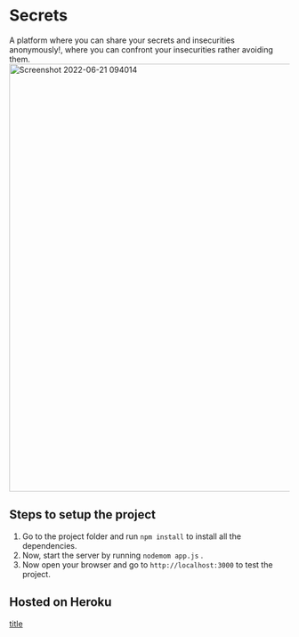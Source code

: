 # Secrets
A platform where you can share your secrets and insecurities anonymously!, where you can confront your insecurities rather avoiding them.
<img width="768" alt="Screenshot 2022-06-21 094014" src="https://user-images.githubusercontent.com/81186992/174715066-8833bd04-463b-4bef-80a4-cfbbc6d1831f.png">

## Steps to setup the project
1. Go to the project folder and run `npm install` to install all the dependencies.
2. Now, start the server by running `nodemom app.js` .
3. Now open your browser and go to `http://localhost:3000` to test the project.

## Hosted on Heroku
[title](https://secret-fjord-40878.herokuapp.com/)
